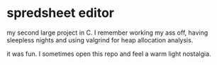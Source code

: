 # spredsheet editor

my second large project in C.
I remember working my ass off, having sleepless nights and using valgrind for heap allocation analysis.

it was fun. 
I sometimes open this repo and feel a warm light nostalgia.

